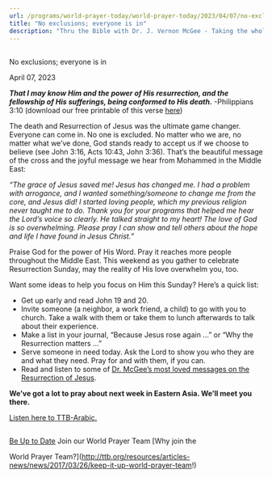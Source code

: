 ```yaml
---
url: /programs/world-prayer-today/world-prayer-today/2023/04/07/no-exclusions-everyone-is-in
title: "No exclusions; everyone is in"
description: "Thru the Bible with Dr. J. Vernon McGee - Taking the whole Word to the whole world"
---
```







## 
 No exclusions; everyone is in


April 07, 2023




***That I may know Him and the power of His resurrection, and the fellowship of His sufferings, being conformed to His death.*** -Philippians 3:10 (download our free printable of this verse [here](/docs/default-source/printables/ttb_easter-2022-2print.pdf?sfvrsn=3b0a1816_2))

The death and Resurrection of Jesus was the ultimate game changer. Everyone can come in. No one is excluded. No matter who we are, no matter what we’ve done, God stands ready to accept us if we choose to believe (see John 3:16, Acts 10:43, John 3:36). That’s the beautiful message of the cross and the joyful message we hear from Mohammed in the Middle East:

*“The grace of Jesus saved me! Jesus has changed me. I had a problem with arrogance, and I wanted something/someone to change me from the core, and Jesus did! I started loving people, which my previous religion never taught me to do. Thank you for your programs that helped me hear the Lord’s voice so clearly. He talked straight to my heart! The love of God is so overwhelming. Please pray I can show and tell others about the hope and life I have found in Jesus Christ.”* 

Praise God for the power of His Word. Pray it reaches more people throughout the Middle East. This weekend as you gather to celebrate Resurrection Sunday, may the reality of His love overwhelm you, too. 

Want some ideas to help you focus on Him this Sunday? Here’s a quick list:

* Get up early and read John 19 and 20.
* Invite someone (a neighbor, a work friend, a child) to go with you to church. Take a walk with them or take them to lunch afterwards to talk about their experience.
* Make a list in your journal, “Because Jesus rose again …” or “Why the Resurrection matters …”
* Serve someone in need today. Ask the Lord to show you who they are and what they need. Pray for and with them, if you can.
* Read and listen to some of [Dr. McGee’s most loved messages on the Resurrection of Jesus](/resources/resurrection-day-resources).

**We’ve got a lot to pray about next week in Eastern Asia. We’ll meet you there.**

[Listen here to TTB-Arabic.](https://ttb.twr.org/home/day,0411/language,ARB)







## 




[Be Up to Date](http://feeds.feedburner.com/WorldPrayerToday "World Prayer Today RSS Feed")
Join our World Prayer Team
[Why join the  

World Prayer Team?](http://ttb.org/resources/articles-news/news/2017/03/26/keep-it-up-world-prayer-team!)





